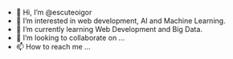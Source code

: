- 👋 Hi, I’m @escuteoigor
- 👀 I’m interested in web development, AI and Machine Learning.
- 🌱 I’m currently learning Web Development and Big Data.
- 💞️ I’m looking to collaborate on ...
- 📫 How to reach me ...

<!---
escuteoigor/escuteoigor is a ✨ special ✨ repository because its `README.md` (this file) appears on your GitHub profile.
You can click the Preview link to take a look at your changes.
--->
